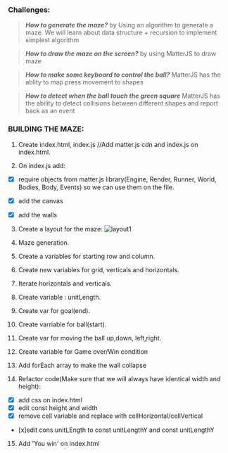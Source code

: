 ### Challenges:

>***How to generate the maze?***
by Using an algorithm to generate a maze. We will learn about data structure + recursion to implement simplest algorithm


>***How to draw the maze on the screen?***
by using MatterJS to draw maze


>***How to make some keyboard to control the ball?***
MatterJS has the ablity to map press movement to shapes

>***How to detect when the ball touch the green square***
MatterJS has the ability to detect collisions between different shapes and report back as an event


### BUILDING THE MAZE: 
1. Create index.html, index.js //Add matter.js cdn and index.js on index.html.

2. On index.js add: 

- [x]  require objects from matter.js library(Engine, Render, Runner, World, Bodies, Body, Events) so we can use them on the file.

- [x] add the canvas
- [x] add the walls

3. Create a layout for the maze: 
![layout1](https://user-images.githubusercontent.com/56657351/74276796-650fa500-4ce4-11ea-98da-8ec04f1ad9f9.jpg)

4. Maze generation.

5. Create a variables for starting row and column.

6. Create new variables for grid, verticals and horizontals.

7. Iterate horizontals and verticals.

8. Create variable : unitLength.

9. Create var for goal(end).

10. Create varriable for ball(start).

11. Create var for moving the ball up,down, left,right.

12. Create variable for Game over/Win condition

13. Add forEach array to make the wall collapse

14. Refactor code(Make sure that we will always have identical width and height): 
- [x] add css on index.html
- [x] edit const height and width 
- [x] remove cell variable and replace with cellHorizontal/cellVertical
- [x]edit cons unitLEngth to const unitLengthY and const unitLengthY

15. Add 'You win' on index.html 
